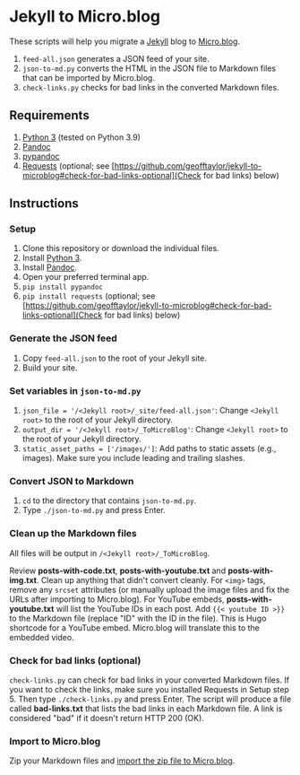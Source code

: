 # Jekyll to Micro.blog

These scripts will help you migrate a [Jekyll](https://jekyllrb.com) blog to [Micro.blog](https://micro.blog).


1. `feed-all.json` generates a JSON feed of your site.
2. `json-to-md.py` converts the HTML in the JSON file to Markdown files that can be imported by Micro.blog.
3. `check-links.py` checks for bad links in the converted Markdown files.

## Requirements

1. [Python 3](https://www.python.org) (tested on Python 3.9)
2. [Pandoc](https://pandoc.org)
3. [pypandoc](https://pypi.org/project/pypandoc/)
4. [Requests](https://requests.readthedocs.io/en/latest/) (optional; see [https://github.com/geofftaylor/jekyll-to-microblog#check-for-bad-links-optional](Check for bad links) below)

## Instructions

### Setup

1. Clone this repository or download the individual files.
2. Install [Python 3](https://www.python.org).
3. Install [Pandoc](https://pandoc.org).
4. Open your preferred terminal app.
4. `pip install pypandoc`
5. `pip install requests` (optional; see [https://github.com/geofftaylor/jekyll-to-microblog#check-for-bad-links-optional](Check for bad links) below)

### Generate the JSON feed

1. Copy `feed-all.json` to the root of your Jekyll site.
2. Build your site.

### Set variables in `json-to-md.py`

1. `json_file = '/<Jekyll root>/_site/feed-all.json'`: Change `<Jekyll root>` to the root of your Jekyll directory.
2. `output_dir = '/<Jekyll root>/_ToMicroBlog'`: Change `<Jekyll root>` to the root of your Jekyll directory.
3. `static_asset_paths = ['/images/']`: Add paths to static assets (e.g., images). Make sure you include leading and trailing slashes.

### Convert JSON to Markdown

1. `cd` to the directory that contains `json-to-md.py`.
2. Type `./json-to-md.py` and press Enter.

### Clean up the Markdown files

All files will be output in `/<Jekyll root>/_ToMicroBlog`.

Review **posts-with-code.txt**, **posts-with-youtube.txt** and **posts-with-img.txt**. Clean up anything that didn't convert cleanly.
For `<img>` tags, remove any `srcset` attributes (or manually upload the image files and fix the URLs after importing to Micro.blog).
For YouTube embeds, **posts-with-youtube.txt** will list the YouTube IDs in each post. Add `{{< youtube ID >}}` to the Markdown file (replace "ID" with the ID in the file). This is Hugo shortcode for a YouTube embed. Micro.blog will translate this to the embedded video.

### Check for bad links (optional)

`check-links.py` can check for bad links in your converted Markdown files. If you want to check the links, make sure you installed Requests in Setup step 5. Then type `./check-links.py` and press Enter. The script will produce a file called **bad-links.txt** that lists the bad links in each Markdown file. A link is considered "bad" if it doesn't return HTTP 200 (OK).

### Import to Micro.blog

Zip your Markdown files and [import the zip file to Micro.blog](https://help.micro.blog/t/markdown-import/56).
